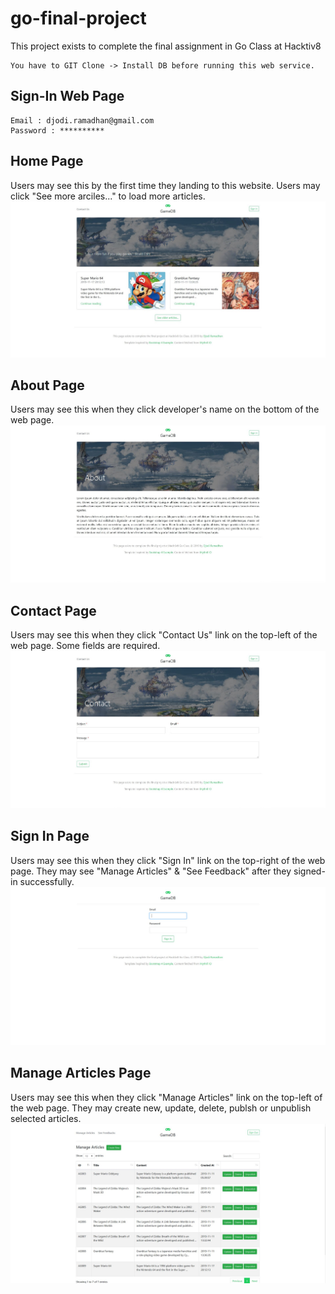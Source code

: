 # go-final-project

This project exists to complete the final assignment in Go Class at Hacktiv8

```
You have to GIT Clone -> Install DB before running this web service.
```

## Sign-In Web Page
```Sign-In Web Page
Email : djodi.ramadhan@gmail.com
Password : **********
```

## Home Page
Users may see this by the first time they landing to this website. Users may click "See more arciles..." to load more articles.
![Repo List](screenshots/home.JPG)

## About Page
Users may see this when they click developer's name on the bottom of the web page.
![Repo List](screenshots/about.JPG)

## Contact Page
Users may see this when they click "Contact Us" link on the top-left of the web page. Some fields are required.
![Repo List](screenshots/contact.JPG)

## Sign In Page
Users may see this when they click "Sign In" link on the top-right of the web page. They may see "Manage Articles" & "See Feedback" after they signed-in successfully.
![Repo List](screenshots/sign-in.JPG)

## Manage Articles Page
Users may see this when they click "Manage Articles" link on the top-left of the web page. They may create new, update, delete, publsh or unpublish selected articles.
![Repo List](screenshots/manage-articles.JPG)
